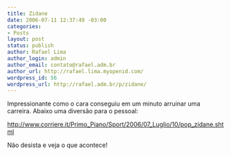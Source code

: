 ```yaml
---
title: Zidane
date: 2006-07-11 12:37:49 -03:00
categories:
- Posts
layout: post
status: publish
author: Rafael Lima
author_login: admin
author_email: contato@rafael.adm.br
author_url: http://rafael.lima.myopenid.com/
wordpress_id: 56
wordpress_url: http://rafael.adm.br/p/zidane/
---
```


Impressionante como o cara conseguiu em um minuto arruinar uma carreira. Abaixo uma divers&atilde;o para o pessoal:

<a title="Brincadeira com Zidane" href="http://www.corriere.it/Primo_Piano/Sport/2006/07_Luglio/10/pop_zidane.shtml"> http://www.corriere.it/Primo_Piano/Sport/2006/07_Luglio/10/pop_zidane.shtml</a>

N&atilde;o desista e veja o que acontece!
